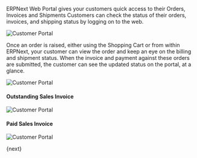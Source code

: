 <!-- add-breadcrumbs -->
ERPNext Web Portal gives your customers quick access to their Orders, Invoices and Shipments Customers can check the status of their orders, invoices, and shipping status by logging on to the web.

<img class="screenshot" alt="Customer Portal" src="{{docs_base_url}}/assets/img/website/portal-menu.png">

Once an order is raised, either using the Shopping Cart or from within ERPNext, your customer can view the order and keep an eye on the billing and shipment status. When the invoice and payment against these orders are submitted, the customer can see the updated status on the portal, at a glance.

<img class="screenshot" alt="Customer Portal" src="{{docs_base_url}}/assets/img/website/website-login.png">

#### Outstanding Sales Invoice

<img class="screenshot" alt="Customer Portal" src="{{docs_base_url}}/assets/img/website/invoice-unpaid.png">

#### Paid Sales Invoice

<img class="screenshot" alt="Customer Portal" src="{{docs_base_url}}/assets/img/website/invoice-paid.png">

{next}
